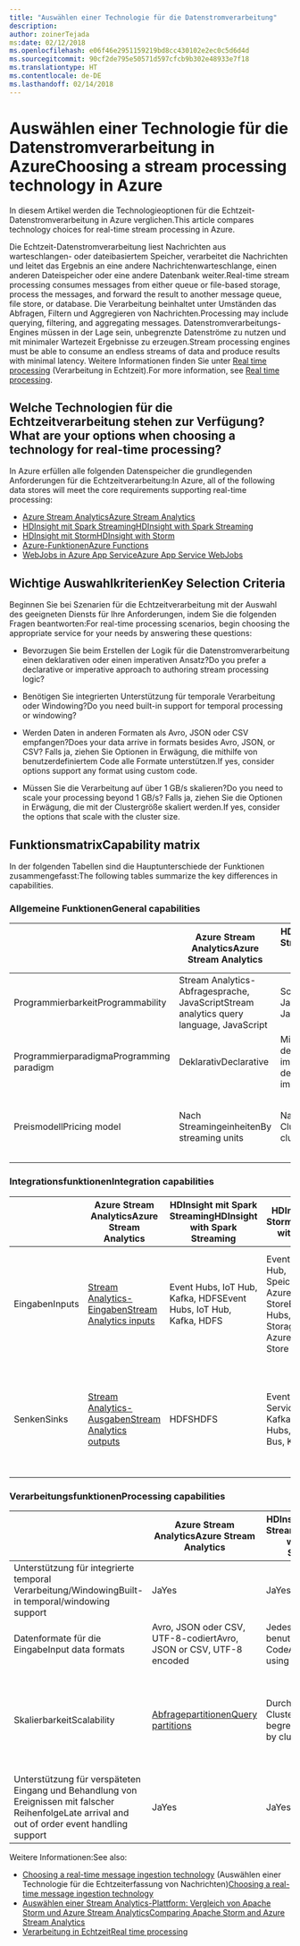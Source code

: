 ```yaml
---
title: "Auswählen einer Technologie für die Datenstromverarbeitung"
description: 
author: zoinerTejada
ms:date: 02/12/2018
ms.openlocfilehash: e06f46e2951159219bd8cc430102e2ec0c5d6d4d
ms.sourcegitcommit: 90cf2de795e50571d597cfcb9b302e48933e7f18
ms.translationtype: HT
ms.contentlocale: de-DE
ms.lasthandoff: 02/14/2018
---
```

# <a name="choosing-a-stream-processing-technology-in-azure"></a><span data-ttu-id="273a4-102">Auswählen einer Technologie für die Datenstromverarbeitung in Azure</span><span class="sxs-lookup"><span data-stu-id="273a4-102">Choosing a stream processing technology in Azure</span></span>

<span data-ttu-id="273a4-103">In diesem Artikel werden die Technologieoptionen für die Echtzeit-Datenstromverarbeitung in Azure verglichen.</span><span class="sxs-lookup"><span data-stu-id="273a4-103">This article compares technology choices for real-time stream processing in Azure.</span></span>

<span data-ttu-id="273a4-104">Die Echtzeit-Datenstromverarbeitung liest Nachrichten aus warteschlangen- oder dateibasiertem Speicher, verarbeitet die Nachrichten und leitet das Ergebnis an eine andere Nachrichtenwarteschlange, einen anderen Dateispeicher oder eine andere Datenbank weiter.</span><span class="sxs-lookup"><span data-stu-id="273a4-104">Real-time stream processing consumes messages from either queue or file-based storage, process the messages, and forward the result to another message queue, file store, or database.</span></span> <span data-ttu-id="273a4-105">Die Verarbeitung beinhaltet unter Umständen das Abfragen, Filtern und Aggregieren von Nachrichten.</span><span class="sxs-lookup"><span data-stu-id="273a4-105">Processing may include querying, filtering, and aggregating messages.</span></span> <span data-ttu-id="273a4-106">Datenstromverarbeitungs-Engines müssen in der Lage sein, unbegrenzte Datenströme zu nutzen und mit minimaler Wartezeit Ergebnisse zu erzeugen.</span><span class="sxs-lookup"><span data-stu-id="273a4-106">Stream processing engines must be able to consume an endless streams of data and produce results with minimal latency.</span></span> <span data-ttu-id="273a4-107">Weitere Informationen finden Sie unter [Real time processing](../scenarios/real-time-processing.md) (Verarbeitung in Echtzeit).</span><span class="sxs-lookup"><span data-stu-id="273a4-107">For more information, see [Real time processing](../scenarios/real-time-processing.md).</span></span>

## <a name="what-are-your-options-when-choosing-a-technology-for-real-time-processing"></a><span data-ttu-id="273a4-108">Welche Technologien für die Echtzeitverarbeitung stehen zur Verfügung?</span><span class="sxs-lookup"><span data-stu-id="273a4-108">What are your options when choosing a technology for real-time processing?</span></span>
<span data-ttu-id="273a4-109">In Azure erfüllen alle folgenden Datenspeicher die grundlegenden Anforderungen für die Echtzeitverarbeitung:</span><span class="sxs-lookup"><span data-stu-id="273a4-109">In Azure, all of the following data stores will meet the core requirements supporting real-time processing:</span></span>
- [<span data-ttu-id="273a4-110">Azure Stream Analytics</span><span class="sxs-lookup"><span data-stu-id="273a4-110">Azure Stream Analytics</span></span>](/azure/stream-analytics/)
- [<span data-ttu-id="273a4-111">HDInsight mit Spark Streaming</span><span class="sxs-lookup"><span data-stu-id="273a4-111">HDInsight with Spark Streaming</span></span>](/azure/hdinsight/spark/apache-spark-streaming-overview)
- [<span data-ttu-id="273a4-112">HDInsight mit Storm</span><span class="sxs-lookup"><span data-stu-id="273a4-112">HDInsight with Storm</span></span>](/azure/hdinsight/storm/apache-storm-overview)
- [<span data-ttu-id="273a4-113">Azure-Funktionen</span><span class="sxs-lookup"><span data-stu-id="273a4-113">Azure Functions</span></span>](/azure/azure-functions/functions-overview)
- [<span data-ttu-id="273a4-114">WebJobs in Azure App Service</span><span class="sxs-lookup"><span data-stu-id="273a4-114">Azure App Service WebJobs</span></span>](/azure/app-service/web-sites-create-web-jobs)

## <a name="key-selection-criteria"></a><span data-ttu-id="273a4-115">Wichtige Auswahlkriterien</span><span class="sxs-lookup"><span data-stu-id="273a4-115">Key Selection Criteria</span></span>

<span data-ttu-id="273a4-116">Beginnen Sie bei Szenarien für die Echtzeitverarbeitung mit der Auswahl des geeigneten Diensts für Ihre Anforderungen, indem Sie die folgenden Fragen beantworten:</span><span class="sxs-lookup"><span data-stu-id="273a4-116">For real-time processing scenarios, begin choosing the appropriate service for your needs by answering these questions:</span></span>

- <span data-ttu-id="273a4-117">Bevorzugen Sie beim Erstellen der Logik für die Datenstromverarbeitung einen deklarativen oder einen imperativen Ansatz?</span><span class="sxs-lookup"><span data-stu-id="273a4-117">Do you prefer a declarative or imperative approach to authoring stream processing logic?</span></span>

- <span data-ttu-id="273a4-118">Benötigen Sie integrierten Unterstützung für temporale Verarbeitung oder Windowing?</span><span class="sxs-lookup"><span data-stu-id="273a4-118">Do you need built-in support for temporal processing or windowing?</span></span>

- <span data-ttu-id="273a4-119">Werden Daten in anderen Formaten als Avro, JSON oder CSV empfangen?</span><span class="sxs-lookup"><span data-stu-id="273a4-119">Does your data arrive in formats besides Avro, JSON, or CSV?</span></span> <span data-ttu-id="273a4-120">Falls ja, ziehen Sie Optionen in Erwägung, die mithilfe von benutzerdefiniertem Code alle Formate unterstützen.</span><span class="sxs-lookup"><span data-stu-id="273a4-120">If yes, consider options support any format using custom code.</span></span>

- <span data-ttu-id="273a4-121">Müssen Sie die Verarbeitung auf über 1 GB/s skalieren?</span><span class="sxs-lookup"><span data-stu-id="273a4-121">Do you need to scale your processing beyond 1 GB/s?</span></span> <span data-ttu-id="273a4-122">Falls ja, ziehen Sie die Optionen in Erwägung, die mit der Clustergröße skaliert werden.</span><span class="sxs-lookup"><span data-stu-id="273a4-122">If yes, consider the options that scale with the cluster size.</span></span> 

## <a name="capability-matrix"></a><span data-ttu-id="273a4-123">Funktionsmatrix</span><span class="sxs-lookup"><span data-stu-id="273a4-123">Capability matrix</span></span>

<span data-ttu-id="273a4-124">In der folgenden Tabellen sind die Hauptunterschiede der Funktionen zusammengefasst:</span><span class="sxs-lookup"><span data-stu-id="273a4-124">The following tables summarize the key differences in capabilities.</span></span> 

### <a name="general-capabilities"></a><span data-ttu-id="273a4-125">Allgemeine Funktionen</span><span class="sxs-lookup"><span data-stu-id="273a4-125">General capabilities</span></span>
| | <span data-ttu-id="273a4-126">Azure Stream Analytics</span><span class="sxs-lookup"><span data-stu-id="273a4-126">Azure Stream Analytics</span></span> | <span data-ttu-id="273a4-127">HDInsight mit Spark Streaming</span><span class="sxs-lookup"><span data-stu-id="273a4-127">HDInsight with Spark Streaming</span></span> | <span data-ttu-id="273a4-128">HDInsight mit Storm</span><span class="sxs-lookup"><span data-stu-id="273a4-128">HDInsight with Storm</span></span> | <span data-ttu-id="273a4-129">Azure-Funktionen</span><span class="sxs-lookup"><span data-stu-id="273a4-129">Azure Functions</span></span> | <span data-ttu-id="273a4-130">WebJobs in Azure App Service</span><span class="sxs-lookup"><span data-stu-id="273a4-130">Azure App Service WebJobs</span></span> |
| --- | --- | --- | --- | --- | --- | 
| <span data-ttu-id="273a4-131">Programmierbarkeit</span><span class="sxs-lookup"><span data-stu-id="273a4-131">Programmability</span></span> | <span data-ttu-id="273a4-132">Stream Analytics-Abfragesprache, JavaScript</span><span class="sxs-lookup"><span data-stu-id="273a4-132">Stream analytics query language, JavaScript</span></span> | <span data-ttu-id="273a4-133">Scala, Python, Java</span><span class="sxs-lookup"><span data-stu-id="273a4-133">Scala, Python, Java</span></span> | <span data-ttu-id="273a4-134">Java, C#</span><span class="sxs-lookup"><span data-stu-id="273a4-134">Java, C#</span></span> | <span data-ttu-id="273a4-135">C#, F#, Node.js</span><span class="sxs-lookup"><span data-stu-id="273a4-135">C#, F#, Node.js</span></span> | <span data-ttu-id="273a4-136">C#, Node.js, PHP, Java, Python</span><span class="sxs-lookup"><span data-stu-id="273a4-136">C#, Node.js, PHP, Java, Python</span></span> |
| <span data-ttu-id="273a4-137">Programmierparadigma</span><span class="sxs-lookup"><span data-stu-id="273a4-137">Programming paradigm</span></span> | <span data-ttu-id="273a4-138">Deklarativ</span><span class="sxs-lookup"><span data-stu-id="273a4-138">Declarative</span></span> | <span data-ttu-id="273a4-139">Mischung aus deklarativ und imperativ</span><span class="sxs-lookup"><span data-stu-id="273a4-139">Mixture of declarative and imperative</span></span> | <span data-ttu-id="273a4-140">Imperativ</span><span class="sxs-lookup"><span data-stu-id="273a4-140">Imperative</span></span> | <span data-ttu-id="273a4-141">Imperativ</span><span class="sxs-lookup"><span data-stu-id="273a4-141">Imperative</span></span> | <span data-ttu-id="273a4-142">Imperativ</span><span class="sxs-lookup"><span data-stu-id="273a4-142">Imperative</span></span> |    
| <span data-ttu-id="273a4-143">Preismodell</span><span class="sxs-lookup"><span data-stu-id="273a4-143">Pricing model</span></span> | <span data-ttu-id="273a4-144">Nach Streamingeinheiten</span><span class="sxs-lookup"><span data-stu-id="273a4-144">By streaming units</span></span> | <span data-ttu-id="273a4-145">Nach Clusterstunde</span><span class="sxs-lookup"><span data-stu-id="273a4-145">By cluster hour</span></span> | <span data-ttu-id="273a4-146">Nach Clusterstunde</span><span class="sxs-lookup"><span data-stu-id="273a4-146">By cluster hour</span></span> | <span data-ttu-id="273a4-147">Nach Funktionsausführung und Ressourcenverbrauch</span><span class="sxs-lookup"><span data-stu-id="273a4-147">Per function execution and resource consumption</span></span> | <span data-ttu-id="273a4-148">Nach App Service-Plan-Stunde</span><span class="sxs-lookup"><span data-stu-id="273a4-148">Per app service plan hour</span></span> |  

### <a name="integration-capabilities"></a><span data-ttu-id="273a4-149">Integrationsfunktionen</span><span class="sxs-lookup"><span data-stu-id="273a4-149">Integration capabilities</span></span>
| | <span data-ttu-id="273a4-150">Azure Stream Analytics</span><span class="sxs-lookup"><span data-stu-id="273a4-150">Azure Stream Analytics</span></span> | <span data-ttu-id="273a4-151">HDInsight mit Spark Streaming</span><span class="sxs-lookup"><span data-stu-id="273a4-151">HDInsight with Spark Streaming</span></span> | <span data-ttu-id="273a4-152">HDInsight mit Storm</span><span class="sxs-lookup"><span data-stu-id="273a4-152">HDInsight with Storm</span></span> | <span data-ttu-id="273a4-153">Azure-Funktionen</span><span class="sxs-lookup"><span data-stu-id="273a4-153">Azure Functions</span></span> | <span data-ttu-id="273a4-154">WebJobs in Azure App Service</span><span class="sxs-lookup"><span data-stu-id="273a4-154">Azure App Service WebJobs</span></span> |
| --- | --- | --- | --- | --- | --- | 
| <span data-ttu-id="273a4-155">Eingaben</span><span class="sxs-lookup"><span data-stu-id="273a4-155">Inputs</span></span> | [<span data-ttu-id="273a4-156">Stream Analytics-Eingaben</span><span class="sxs-lookup"><span data-stu-id="273a4-156">Stream Analytics inputs</span></span>](/azure/stream-analytics/stream-analytics-define-inputs)  | <span data-ttu-id="273a4-157">Event Hubs, IoT Hub, Kafka, HDFS</span><span class="sxs-lookup"><span data-stu-id="273a4-157">Event Hubs, IoT Hub, Kafka, HDFS</span></span>  | <span data-ttu-id="273a4-158">Event Hubs, IoT Hub, Speicherblobs, Azure Data Lake Store</span><span class="sxs-lookup"><span data-stu-id="273a4-158">Event Hubs, IoT Hub, Storage Blobs, Azure Data Lake Store</span></span>  | [<span data-ttu-id="273a4-159">Unterstützte Bindungen</span><span class="sxs-lookup"><span data-stu-id="273a4-159">Supported bindings</span></span>](/azure/azure-functions/functions-triggers-bindings#supported-bindings) | <span data-ttu-id="273a4-160">Service Bus, Speicherwarteschlangen, Speicherblobs, Event Hubs, WebHooks, Cosmos DB, Dateien</span><span class="sxs-lookup"><span data-stu-id="273a4-160">Service Bus, Storage Queues, Storage Blobs, Event Hubs, WebHooks, Cosmos DB, Files</span></span> |
| <span data-ttu-id="273a4-161">Senken</span><span class="sxs-lookup"><span data-stu-id="273a4-161">Sinks</span></span> |  [<span data-ttu-id="273a4-162">Stream Analytics-Ausgaben</span><span class="sxs-lookup"><span data-stu-id="273a4-162">Stream Analytics outputs</span></span>](/azure/stream-analytics/stream-analytics-define-outputs) | <span data-ttu-id="273a4-163">HDFS</span><span class="sxs-lookup"><span data-stu-id="273a4-163">HDFS</span></span> | <span data-ttu-id="273a4-164">Event Hubs, Service Bus, Kafka</span><span class="sxs-lookup"><span data-stu-id="273a4-164">Event Hubs, Service Bus, Kafka</span></span> | [<span data-ttu-id="273a4-165">Unterstützte Bindungen</span><span class="sxs-lookup"><span data-stu-id="273a4-165">Supported bindings</span></span>](/azure/azure-functions/functions-triggers-bindings#supported-bindings) | <span data-ttu-id="273a4-166">Service Bus, Speicherwarteschlangen, Speicherblobs, Event Hubs, WebHooks, Cosmos DB, Dateien</span><span class="sxs-lookup"><span data-stu-id="273a4-166">Service Bus, Storage Queues, Storage Blobs, Event Hubs, WebHooks, Cosmos DB, Files</span></span> | 

### <a name="processing-capabilities"></a><span data-ttu-id="273a4-167">Verarbeitungsfunktionen</span><span class="sxs-lookup"><span data-stu-id="273a4-167">Processing capabilities</span></span>
| | <span data-ttu-id="273a4-168">Azure Stream Analytics</span><span class="sxs-lookup"><span data-stu-id="273a4-168">Azure Stream Analytics</span></span> | <span data-ttu-id="273a4-169">HDInsight mit Spark Streaming</span><span class="sxs-lookup"><span data-stu-id="273a4-169">HDInsight with Spark Streaming</span></span> | <span data-ttu-id="273a4-170">HDInsight mit Storm</span><span class="sxs-lookup"><span data-stu-id="273a4-170">HDInsight with Storm</span></span> | <span data-ttu-id="273a4-171">Azure-Funktionen</span><span class="sxs-lookup"><span data-stu-id="273a4-171">Azure Functions</span></span> | <span data-ttu-id="273a4-172">WebJobs in Azure App Service</span><span class="sxs-lookup"><span data-stu-id="273a4-172">Azure App Service WebJobs</span></span> |
| --- | --- | --- | --- | --- | --- | 
| <span data-ttu-id="273a4-173">Unterstützung für integrierte temporal Verarbeitung/Windowing</span><span class="sxs-lookup"><span data-stu-id="273a4-173">Built-in temporal/windowing support</span></span> | <span data-ttu-id="273a4-174">Ja</span><span class="sxs-lookup"><span data-stu-id="273a4-174">Yes</span></span> | <span data-ttu-id="273a4-175">Ja</span><span class="sxs-lookup"><span data-stu-id="273a4-175">Yes</span></span> | <span data-ttu-id="273a4-176">Ja</span><span class="sxs-lookup"><span data-stu-id="273a4-176">Yes</span></span> | <span data-ttu-id="273a4-177">Nein </span><span class="sxs-lookup"><span data-stu-id="273a4-177">No</span></span> | <span data-ttu-id="273a4-178">Nein </span><span class="sxs-lookup"><span data-stu-id="273a4-178">No</span></span> |
| <span data-ttu-id="273a4-179">Datenformate für die Eingabe</span><span class="sxs-lookup"><span data-stu-id="273a4-179">Input data formats</span></span> | <span data-ttu-id="273a4-180">Avro, JSON oder CSV, UTF-8-codiert</span><span class="sxs-lookup"><span data-stu-id="273a4-180">Avro, JSON or CSV, UTF-8 encoded</span></span> | <span data-ttu-id="273a4-181">Jedes Format mit benutzerdefiniertem Code</span><span class="sxs-lookup"><span data-stu-id="273a4-181">Any format using custom code</span></span> | <span data-ttu-id="273a4-182">Jedes Format mit benutzerdefiniertem Code</span><span class="sxs-lookup"><span data-stu-id="273a4-182">Any format using custom code</span></span> | <span data-ttu-id="273a4-183">Jedes Format mit benutzerdefiniertem Code</span><span class="sxs-lookup"><span data-stu-id="273a4-183">Any format using custom code</span></span> | <span data-ttu-id="273a4-184">Jedes Format mit benutzerdefiniertem Code</span><span class="sxs-lookup"><span data-stu-id="273a4-184">Any format using custom code</span></span> |
| <span data-ttu-id="273a4-185">Skalierbarkeit</span><span class="sxs-lookup"><span data-stu-id="273a4-185">Scalability</span></span> | [<span data-ttu-id="273a4-186">Abfragepartitionen</span><span class="sxs-lookup"><span data-stu-id="273a4-186">Query partitions</span></span>](/azure/stream-analytics/stream-analytics-parallelization) | <span data-ttu-id="273a4-187">Durch die Clustergröße begrenzt</span><span class="sxs-lookup"><span data-stu-id="273a4-187">Bounded by cluster size</span></span> | <span data-ttu-id="273a4-188">Durch die Clustergröße begrenzt</span><span class="sxs-lookup"><span data-stu-id="273a4-188">Bounded by cluster size</span></span> | <span data-ttu-id="273a4-189">Parallele Verarbeitung von bis zu 200 Funktions-App-Instanzen</span><span class="sxs-lookup"><span data-stu-id="273a4-189">Up to 200 function app instances processing in parallel</span></span> | <span data-ttu-id="273a4-190">Durch die Kapazität des App Service-Plans begrenzt</span><span class="sxs-lookup"><span data-stu-id="273a4-190">Bounded by app service plan capacity</span></span> | 
| <span data-ttu-id="273a4-191">Unterstützung für verspäteten Eingang und Behandlung von Ereignissen mit falscher Reihenfolge</span><span class="sxs-lookup"><span data-stu-id="273a4-191">Late arrival and out of order event handling support</span></span> | <span data-ttu-id="273a4-192">Ja</span><span class="sxs-lookup"><span data-stu-id="273a4-192">Yes</span></span> | <span data-ttu-id="273a4-193">Ja</span><span class="sxs-lookup"><span data-stu-id="273a4-193">Yes</span></span> | <span data-ttu-id="273a4-194">Ja</span><span class="sxs-lookup"><span data-stu-id="273a4-194">Yes</span></span> | <span data-ttu-id="273a4-195">Nein </span><span class="sxs-lookup"><span data-stu-id="273a4-195">No</span></span> | <span data-ttu-id="273a4-196">Nein </span><span class="sxs-lookup"><span data-stu-id="273a4-196">No</span></span> |

<span data-ttu-id="273a4-197">Weitere Informationen:</span><span class="sxs-lookup"><span data-stu-id="273a4-197">See also:</span></span>

- <span data-ttu-id="273a4-198">[Choosing a real-time message ingestion technology](./real-time-ingestion.md) (Auswählen einer Technologie für die Echtzeiterfassung von Nachrichten)</span><span class="sxs-lookup"><span data-stu-id="273a4-198">[Choosing a real-time message ingestion technology](./real-time-ingestion.md)</span></span>
- [<span data-ttu-id="273a4-199">Auswählen einer Stream Analytics-Plattform: Vergleich von Apache Storm und Azure Stream Analytics</span><span class="sxs-lookup"><span data-stu-id="273a4-199">Comparing Apache Storm and Azure Stream Analytics</span></span>](/azure/stream-analytics/stream-analytics-comparison-storm)
- [<span data-ttu-id="273a4-200">Verarbeitung in Echtzeit</span><span class="sxs-lookup"><span data-stu-id="273a4-200">Real time processing</span></span>](../scenarios/real-time-processing.md)
